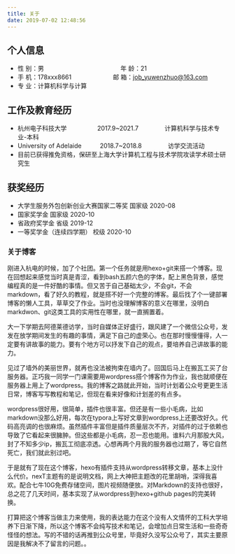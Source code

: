 ```yaml
---
title: 关于
date: 2019-07-02 12:48:56
---
```


## 个人信息 

* 性 别：男&emsp;&emsp;&emsp;&emsp;&emsp;&emsp;&emsp;&emsp;&emsp;&emsp;&emsp;&emsp;&ensp;年 龄：21
* 手 机：178xxx8661&emsp;&emsp;&emsp;&emsp;&emsp;&emsp;&ensp;  邮 箱：job_yuwenzhuo@163.com    
* 专 业：计算机科学与计算 &emsp;&emsp;&emsp;&emsp;&emsp; 

## 工作及教育经历   

* 杭州电子科技大学&emsp;&emsp;&emsp;&emsp;&emsp;2017.9~2021.7&emsp;&emsp;&emsp;&emsp; 计算机科学与技术专业-本科         
* University of Adelaide&emsp;&emsp;&emsp;2018.7~2018.8&emsp;&emsp;&emsp;&emsp; 访学交流活动
* 目前已获得推免资格，保研至上海大学计算机工程与技术学院攻读学术硕士研究生  

## 获奖经历

* 大学生服务外包创新创业大赛国家二等奖	国家级	2020-08
* 国家奖学金                                                      国家级    2020-10
* 省政府奖学金                                                  省级        2019-12
* 一等奖学金（连续四学期）                           校级        2020-10

### 关于博客

刚进入杭电的时候，加了个社团。第一个任务就是用hexo+git来搭一个博客。现在回想起来感觉当时真是青涩，看到bash五颜六色的字体，配上黑色背景，感觉编程真的是一件好酷的事情。但又苦于自己基础太少，不会git，不会markdown，看了好久的教程，就是搭不好一个完整的博客。最后找了个一键部署博客的懒人工具，草草交了作业。当时也没理解博客的意义在哪里，没明白markdwon、git这类工具的实用性在哪里，就一直搁置着。

大一下学期去阿德莱德访学，当时自媒体正好盛行，跟风建了一个微信公众号，发发在放学期间发生的有趣的事情，满足下自己的虚荣心。也在那时慢慢懂得，人一定要有讲故事的能力。要有个地方可以抒发下自己的观点，要培养自己讲故事的能力。

见过了墙外的美丽世界，就再也没法被拘束在墙内了。回国后马上在搬瓦工买了台服务器。正巧我一同学一门课需要用wordpress搭个博客作为作业，我也就顺便在服务器上用上了wordpress。我的博客之路就此开始，当时计划着公众号更更生活日常，博客写写教程和笔记，但现在看来好像和计划差的有点多。

wordpress很好用，很简单，插件也很丰富。但还是有一些小毛病，比如markdown没那么好用，每次在typora上写好文章到wordpress上还要改好久。代码高亮调的也很麻烦。虽然插件丰富但是插件质量层次不齐，对插件的过于依赖也导致了它看起来很臃肿。但这些都是小毛病，忍一忍也能用。谁料六月那股大风，封了不知多少ip，搬瓦工彻底凉透。心想再两个月我的服务器也过期了，等它自然死亡，我们就此别过吧。

于是就有了现在这个博客，hexo有插件支持从wordpress转移文章，基本上没什么代价。nexT主题有的是说明文档，网上大神把主题改的花里胡哨，深得我喜欢。配合七牛10G免费存储空间，图片视频随便放。对Markdown的支持也很好，总之花了几天时间，基本实现了从wordpress到hexo+github pages的完美转换。

打算把这个博客当做主力来使用，我的表达能力在这个没有人文情怀的工科大学培养下日渐下降，所以这个博客不会纯写技术和笔记，会增加点日常生活和一些奇奇怪怪的想法。写的不错的话再推到公众号里，毕竟好久没写公众号了，其实主要原因是我解决不了留言的问题。。







